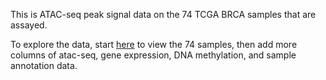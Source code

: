 This is ATAC-seq peak signal data on the 74 TCGA BRCA samples that are assayed.

To explore the data, start [here](https://xenabrowser.net/heatmap/?bookmark=652ca73b6e60e205bcda3e493aa987e2) to view the 74 samples, then add more columns of atac-seq, gene expression, DNA methylation, and sample annotation data.
